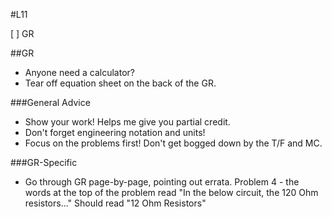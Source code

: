 #L11

[ ] GR

##GR

- Anyone need a calculator?  
- Tear off equation sheet on the back of the GR.  

###General Advice
- Show your work! Helps me give you partial credit.  
- Don't forget engineering notation and units!
- Focus on the problems first! Don't get bogged down by the T/F and MC.

###GR-Specific
- Go through GR page-by-page, pointing out errata.
    Problem 4 - the words at the top of the problem read "In the below circuit,
the 120 Ohm resistors..."
    Should read "12 Ohm Resistors"
